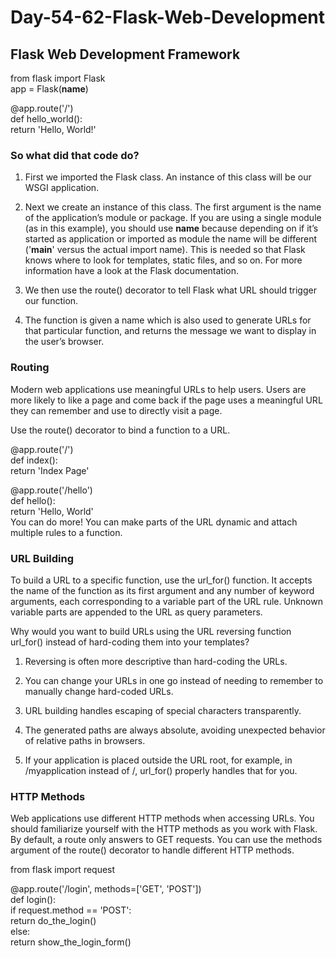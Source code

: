 # Day-54-62-Flask-Web-Development
## Flask Web Development Framework

from flask import Flask  
app = Flask(__name__)  

@app.route('/')  
def hello_world():  
return 'Hello, World!'  

### So what did that code do?

1. First we imported the Flask class. An instance of this class will be our WSGI application.

2. Next we create an instance of this class. The first argument is the name of the application’s module or package. If you are using a single module (as in this example), you should use __name__ because depending on if it’s started as application or imported as module the name will be different ('__main__' versus the actual import name). This is needed so that Flask knows where to look for templates, static files, and so on. For more information have a look at the Flask documentation.

3. We then use the route() decorator to tell Flask what URL should trigger our function.

4. The function is given a name which is also used to generate URLs for that particular function, and returns the message we want to display in the user’s browser.  

### Routing
Modern web applications use meaningful URLs to help users. Users are more likely to like a page and come back if the page uses a meaningful URL they can remember and use to directly visit a page.  

Use the route() decorator to bind a function to a URL.  

@app.route('/')  
def index():  
      return 'Index Page'  
  
@app.route('/hello')  
def hello():  
      return 'Hello, World'  
You can do more! You can make parts of the URL dynamic and attach multiple rules to a function.

### URL Building
To build a URL to a specific function, use the url_for() function. It accepts the name of the function as its first argument and any number of keyword arguments, each corresponding to a variable part of the URL rule. Unknown variable parts are appended to the URL as query parameters.  

Why would you want to build URLs using the URL reversing function url_for() instead of hard-coding them into your templates?  

1. Reversing is often more descriptive than hard-coding the URLs.  

2. You can change your URLs in one go instead of needing to remember to manually change hard-coded URLs.  

3. URL building handles escaping of special characters transparently.  

4. The generated paths are always absolute, avoiding unexpected behavior of relative paths in browsers.  

5. If your application is placed outside the URL root, for example, in /myapplication instead of /, url_for() properly handles that for you.  

### HTTP Methods
Web applications use different HTTP methods when accessing URLs. You should familiarize yourself with the HTTP methods as you work with Flask. By default, a route only answers to GET requests. You can use the methods argument of the route() decorator to handle different HTTP methods.

from flask import request  

@app.route('/login', methods=['GET', 'POST'])  
def login():  
    if request.method == 'POST':  
        return do_the_login()  
    else:  
        return show_the_login_form()
